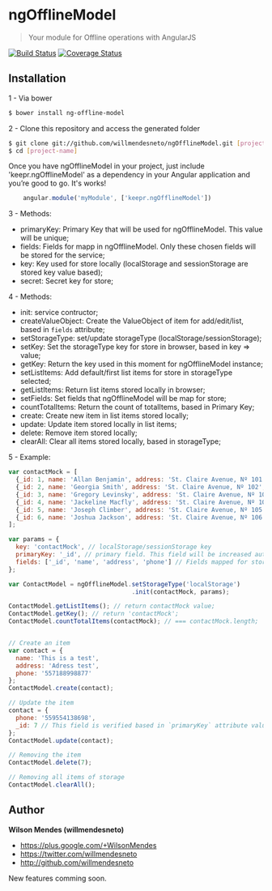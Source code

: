 # ngOfflineModel

> Your module for Offline operations with AngularJS

[![Build Status](https://travis-ci.org/willmendesneto/ngOfflineModel.png?branch=master)](https://travis-ci.org/willmendesneto/ngOfflineModel)
[![Coverage Status](https://coveralls.io/repos/willmendesneto/ngOfflineModel/badge.svg?branch=master)](https://coveralls.io/r/willmendesneto/ngOfflineModel?branch=master)

## Installation

1 - Via bower

```bash
$ bower install ng-offline-model
```

2 - Clone this repository and access the generated folder

```bash
$ git clone git://github.com/willmendesneto/ngOfflineModel.git [project-name]
$ cd [project-name]
```
Once you have ngOfflineModel in your project, just include 'keepr.ngOfflineModel' as a dependency in your Angular application and you’re good to go. It's works!

```javascript
    angular.module('myModule', ['keepr.ngOfflineModel'])
```

3 - Methods:

- primaryKey: Primary Key that will be used for ngOfflineModel. This value will be unique;
- fields: Fields for mapp in ngOfflineModel. Only these chosen fields will be stored for the service;
- key: Key used for store locally (localStorage and sessionStorage are stored key value based);
- secret: Secret key for store;

4 - Methods:

- init: service contructor;
- createValueObject: Create the ValueObject of item for add/edit/list, based in `fields` attribute;
- setStorageType: set/update storageType (localStorage/sessionStorage);
- setKey: Set the storageType key for store in browser, based in key => value;
- getKey: Return the key used in this moment for ngOfflineModel instance;
- setListItems: Add default/first list items for store in storageType selected;
- getListItems: Return list items stored locally in browser;
- setFields: Set fields that ngOfflineModel will be map for store;
- countTotalItems: Return the count of totalItems, based in Primary Key;
- create: Create new item in list items stored locally;
- update: Update item stored locally in list items;
- delete: Remove item stored locally;
- clearAll: Clear all items stored locally, based in storageType;

5 - Example:

```javascript
var contactMock = [
  {_id: 1, name: 'Allan Benjamin', address: 'St. Claire Avenue, Nº 101', phone: '557188339933'},
  {_id: 2, name: 'Georgia Smith', address: 'St. Claire Avenue, Nº 102', phone: '557188339933'},
  {_id: 3, name: 'Gregory Levinsky', address: 'St. Claire Avenue, Nº 103', phone: '557188339933'},
  {_id: 4, name: 'Jackeline Macfly', address: 'St. Claire Avenue, Nº 104', phone: '557188339933'},
  {_id: 5, name: 'Joseph Climber', address: 'St. Claire Avenue, Nº 105', phone: '557188339933'},
  {_id: 6, name: 'Joshua Jackson', address: 'St. Claire Avenue, Nº 106', phone: '557188339933'}
];

var params = {
  key: 'contactMock', // localStorage/sessionStorage key
  primaryKey: '_id', // primary field. This field will be increased automatically
  fields: ['_id', 'name', 'address', 'phone'] // Fields mapped for store
};

var ContactModel = ngOfflineModel.setStorageType('localStorage')
                                  .init(contactMock, params);

ContactModel.getListItems(); // return contactMock value;
ContactModel.getKey(); // return 'contactMock';
ContactModel.countTotalItems(contactMock); // === contactMock.length;


// Create an item
var contact = {
  name: 'This is a test',
  address: 'Adress test',
  phone: '557188998877'
};
ContactModel.create(contact);

// Update the item
contact = {
  phone: '559554138698',
  _id: 7 // This field is verified based in `primaryKey` attribute value
};
ContactModel.update(contact);

// Removing the item
ContactModel.delete(7);

// Removing all items of storage
ContactModel.clearAll();
```

## Author

**Wilson Mendes (willmendesneto)**
+ <https://plus.google.com/+WilsonMendes>
+ <https://twitter.com/willmendesneto>
+ <http://github.com/willmendesneto>


New features comming soon.
